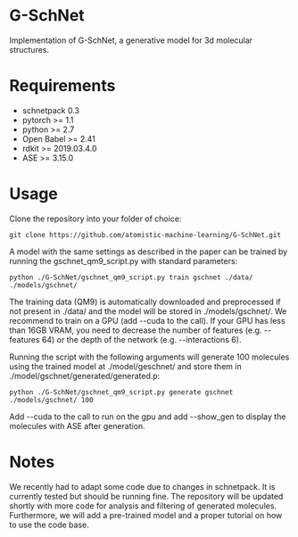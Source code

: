# G-SchNet
Implementation of G-SchNet, a generative model for 3d molecular structures.

# Requirements
- schnetpack 0.3
- pytorch >= 1.1
- python >= 2.7
- Open Babel >= 2.41
- rdkit >= 2019.03.4.0
- ASE >= 3.15.0

# Usage
Clone the repository into your folder of choice:

    git clone https://github.com/atomistic-machine-learning/G-SchNet.git
    
A model with the same settings as described in the paper can be trained by running the gschnet_qm9_script.py with standard parameters:

    python ./G-SchNet/gschnet_qm9_script.py train gschnet ./data/ ./models/gschnet/

The training data (QM9) is automatically downloaded and preprocessed if not present in ./data/ and the model will be stored in ./models/gschnet/.
We recommend to train on a GPU (add --cuda to the call). If your GPU has less than 16GB VRAM, you need to decrease the number of features (e.g. --features 64) or the depth of the network (e.g. --interactions 6).

Running the script with the following arguments will generate 100 molecules using the trained model at ./model/geschnet/ and store them in ./model/gschnet/generated/generated.p:

    python ./G-SchNet/gschnet_qm9_script.py generate gschnet ./models/gschnet/ 100

Add --cuda to the call to run on the gpu and add --show_gen to display the molecules with ASE after generation.

# Notes
We recently had to adapt some code due to changes in schnetpack. It is currently tested but should be running fine.
The repository will be updated shortly with more code for analysis and filtering of generated molecules. Furthermore, we will add a pre-trained model and a proper tutorial on how to use the code base.
